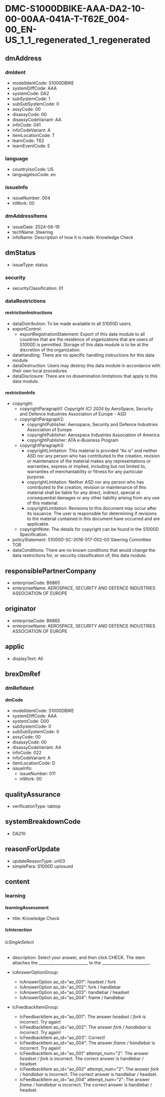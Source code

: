 # DMC-S1000DBIKE-AAA-DA2-10-00-00AA-041A-T-T62E_004-00_EN-US_1_1_regenerated_1_regenerated

## dmAddress

### dmIdent

*   modelIdentCode: S1000DBIKE
*   systemDiffCode: AAA
*   systemCode: DA2
*   subSystemCode: 1
*   subSubSystemCode: 0
*   assyCode: 00
*   disassyCode: 00
*   disassyCodeVariant: AA
*   infoCode: 041
*   infoCodeVariant: A
*   itemLocationCode: T
*   learnCode: T62
*   learnEventCode: E

### language

*   countryIsoCode: US
*   languageIsoCode: en

### issueInfo

*   issueNumber: 004
*   inWork: 00

### dmAddressItems

*   issueDate: 2024-06-19
*   techName: Steering
*   infoName: Description of how it is made: Knowledge Check

## dmStatus

*   issueType: status

### security

*   securityClassification: 01

### dataRestrictions

#### restrictionInstructions

*   dataDistribution: To be made available to all S1000D users.
*   exportControl:
    *   exportRegistrationStatement: Export of this data module to all countries that are the residence of organizations that are users of S1000D is permitted. Storage of this data module is to be at the discretion of the organization.
*   dataHandling: There are no specific handling instructions for this data module.
*   dataDestruction: Users may destroy this data module in accordance with their own local procedures.
*   dataDisclosure: There are no dissemination limitations that apply to this data module.

#### restrictionInfo

*   copyright:
    *   copyrightParagraph1: *Copyright (C) 2024* by AeroSpace, Security and Defence Industries Association of Europe - ASD
    *   copyrightParagraph2:
        *   copyrightPublisher: Aerospace, Security and Defence Industries Association of Europe
        *   copyrightPublisher: Aerospace Industries Association of America
        *   copyrightPublisher: ATA e-Business Program
    *   copyrightParagraph3:
        *   copyrightLimitation: This material is provided "As is" and neither ASD nor any person who has contributed to the creation, revision or maintenance of the material makes any representations or warranties, express or implied, including but not limited to, warranties of merchantability or fitness for any particular purpose.
        *   copyrightLimitation: Neither ASD nor any person who has contributed to the creation, revision or maintenance of this material shall be liable for any direct, indirect, special or consequential damages or any other liability arising from any use of this material.
        *   copyrightLimitation: Revisions to this document may occur after its issuance. The user is responsible for determining if revisions to the material contained in this document have occurred and are applicable.
    *   copyrightNote: The details for copyright can be found in the S1000D Specification.
*   policyStatement: S1000D-SC-2016-017-002-00 Steering Committee TOR
*   dataConditions: There are no known conditions that would change the data restrictions for, or security classification of, this data module.

## responsiblePartnerCompany

*   enterpriseCode: B6865
*   enterpriseName: AEROSPACE, SECURITY AND DEFENCE INDUSTRIES ASSOCIATION OF EUROPE

## originator

*   enterpriseCode: B6865
*   enterpriseName: AEROSPACE, SECURITY AND DEFENCE INDUSTRIES ASSOCIATION OF EUROPE

## applic

*   displayText: All

## brexDmRef

### dmRefIdent

#### dmCode

*   modelIdentCode: S1000DBIKE
*   systemDiffCode: AAA
*   systemCode: D00
*   subSystemCode: 0
*   subSubSystemCode: 0
*   assyCode: 00
*   disassyCode: 00
*   disassyCodeVariant: AA
*   infoCode: 022
*   infoCodeVariant: A
*   itemLocationCode: D
*   issueInfo:
    *   issueNumber: 011
    *   inWork: 00

## qualityAssurance

*   verificationType: tabtop

## systemBreakdownCode

*   DA210

## reasonForUpdate

*   updateReasonType: urt03
*   simplePara: S1000D upissued

## content

### learning

#### learningAssessment

*   title: Knowledge Check

##### lcInteraction

###### lcSingleSelect

*   description: Select your answer, and then click CHECK. The stem attaches the _________________________ to the ________________________.

*   lcAnswerOptionGroup:
    *   lcAnswerOption ao_id="ao_001": headset / fork
    *   lcAnswerOption ao_id="ao_002": fork / handlebar
    *   lcAnswerOption ao_id="ao_003": handlebar / headset
    *   lcAnswerOption ao_id="ao_004": frame / handlebar

*   lcFeedbackItemGroup:
    *   lcFeedbackItem ao_id="ao_001": The answer *headset / fork* is incorrect. Try again!
    *   lcFeedbackItem ao_id="ao_002": The answer *fork / handlebar* is incorrect. Try again!
    *   lcFeedbackItem ao_id="ao_003": Correct!
    *   lcFeedbackItem ao_id="ao_004": The answer *frame / handlebar* is incorrect. Try again!
    *   lcFeedbackItem ao_id="ao_001" attempt_num="2": The answer *headset / fork* is incorrect. The correct answer is handlebar / headset.
    *   lcFeedbackItem ao_id="ao_002" attempt_num="2": The answer *fork / handlebar* is incorrect. The correct answer is handlebar / headset.
    *   lcFeedbackItem ao_id="ao_004" attempt_num="2": The answer *frame / handlebar* is incorrect. The correct answer is handlebar / headset.